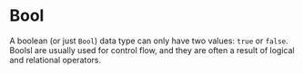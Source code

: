 # Bool

A boolean (or just `Bool`) data type can only have two values: `true` or `false`. Boolsl are usually used for control flow, and they are often a result of logical and relational operators.